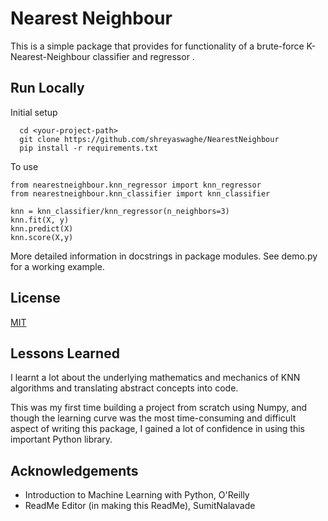  
# Nearest Neighbour
This is a simple package that provides for functionality of a brute-force K-Nearest-Neighbour classifier and regressor . 

## Run Locally  

Initial setup 

~~~ 
  cd <your-project-path>
  git clone https://github.com/shreyaswaghe/NearestNeighbour 
  pip install -r requirements.txt
~~~

To use
~~~Python3
from nearestneighbour.knn_regressor import knn_regressor
from nearestneighbour.knn_classifier import knn_classifier

knn = knn_classifier/knn_regressor(n_neighbors=3)
knn.fit(X, y)
knn.predict(X)
knn.score(X,y)
~~~
More detailed information in docstrings in package modules.
See demo.py for a working example.

## License  

[MIT](https://choosealicense.com/licenses/mit/)
 
## Lessons Learned  
I learnt a lot about the underlying mathematics and mechanics of KNN algorithms and translating abstract concepts into code.

This was my first time building a project from scratch using Numpy, and though the learning curve was the most time-consuming and difficult aspect of writing this package, I gained a lot of confidence in using this important Python library.



 
## Acknowledgements  
- Introduction to Machine Learning with Python, O'Reilly
- ReadMe Editor (in making this ReadMe), SumitNalavade
